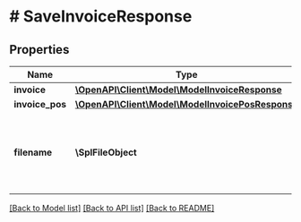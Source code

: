 # # SaveInvoiceResponse

## Properties

Name | Type | Description | Notes
------------ | ------------- | ------------- | -------------
**invoice** | [**\OpenAPI\Client\Model\ModelInvoiceResponse**](ModelInvoiceResponse.md) |  | [optional]
**invoice_pos** | [**\OpenAPI\Client\Model\ModelInvoicePosResponse**](ModelInvoicePosResponse.md) |  | [optional]
**filename** | **\SplFileObject** | Filename of a previously upload file which should be attached. | [optional]

[[Back to Model list]](../../README.md#models) [[Back to API list]](../../README.md#endpoints) [[Back to README]](../../README.md)
